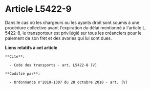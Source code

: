 # Article L5422-9

Dans le cas où les chargeurs ou les ayants droit sont soumis à une procédure collective avant l'expiration du délai mentionné
à l'article L. 5422-8, le transporteur est privilégié sur tous les créanciers pour le paiement de son fret et des avaries qui
lui sont dues.

**Liens relatifs à cet article**

	**Cite**:

	  - Code des transports - art. L5422-8 (V)

	**Codifié par**:

	  - Ordonnance n°2010-1307 du 28 octobre 2010 - art. (V)
